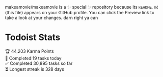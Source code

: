 makeamovie/makeamovie is a ✨ special ✨ repository because its `README.md` (this file) appears on your GitHub profile.
You can click the Preview link to take a look at your changes. darn right ya can

# Todoist Stats

<!-- TODO-IST:START -->
🏆  44,203 Karma Points           
🌸  Completed 19 tasks today           
✅  Completed 30,895 tasks so far           
⏳  Longest streak is 328 days
<!-- TODO-IST:END -->